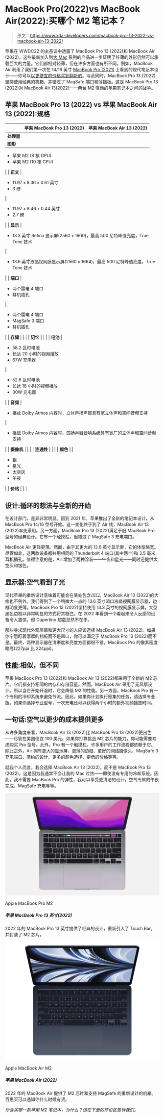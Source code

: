 # MacBook Pro(2022)vs MacBook Air(2022):买哪个 M2 笔记本？

> 原文：<https://www.xda-developers.com/macbook-pro-13-2022-vs-macbook-air-13-2022/>

苹果在 WWDC22 的主基调中透露了 MacBook Pro 13 (2022)和 MacBook Air (2022)。这些最新加入到[大 Mac](https://www.xda-developers.com/best-macs/) 系列的产品进一步证明了纤薄的外形仍然可以承载巨大的力量。它们都相对轻薄，但在许多方面也有所不同。例如，MacBook Air 利用了我们第一次在 14/16 英寸 [MacBook Pro (2021)](https://www.xda-developers.com/macbook-pro-2021/) 上看到的现代笔记本设计——你可以[以更便宜的价格买到翻新的](https://www.xda-developers.com/best-places-buy-refurb-macbook-pro/)。与此同时，MacBook Pro 13 (2022)坚持使用经典的机箱，并错过了 MagSafe 端口和薄挡板。这是 MacBook Pro 13 (2022)对 MacBook Air 13(2022)——两台 M2 驱动的苹果笔记本之间的战争。

## 苹果 MacBook Pro 13 (2022) vs 苹果 MacBook Air 13 (2022):规格

|  | 苹果 MacBook Pro 13 (2022) | 苹果 MacBook Air 13 (2022) |
| --- | --- | --- |
| **处理器** |  |  |
| **图形** |  | 

*   苹果 M2 (8 核 GPU)
*   苹果 M2 (10 核 GPU)

 |
| **正文** | 

*   11.97 x 8.36 x 0.61 英寸
*   3 磅

 | 

*   11.97 x 8.46 x 0.44 英寸
*   2.7 磅

 |
| **显示** | 

*   13.3 英寸 Retina 显示屏(2560 x 1600)，最高 500 尼特峰值亮度，True Tone 技术

 | 

*   13.6 英寸液晶视网膜显示屏(2560 x 1664)，最高 500 尼特峰值亮度，True Tone 技术

 |
| **端口** | 

*   两个雷电 4 端口
*   耳机插孔

 | 

*   两个雷电 4 端口
*   MagSafe 3 端口
*   耳机插孔

 |
| **存储** |  |  |
| **记忆** |  |  |
| **电池** | 

*   58.2 瓦时电池
*   长达 20 小时的视频播放
*   67W 充电器

 | 

*   52.6 瓦时电池
*   长达 18 小时的视频播放
*   30W 充电器

 |
| **音频** | 

*   播放 Dolby Atmos 内容时，立体声扬声器具有宽立体声和空间音频支持

 | 

*   播放 Dolby Atmos 内容时，四扬声器音响系统具有宽广的立体声和空间音频支持

 |
| **摄像机** |  |  |
| **连通性** |  |  |
| **颜色** |  | 

*   银
*   星光
*   太空灰
*   午夜

 |
| **价格** |  |  |

## 设计:循环的想法与全新的开始

在设计部门，差异非常明显。回到 2021 年，苹果推出了全新的笔记本设计，从 MacBook Pro 14/16 型号开始。这一变化终于到了 Air 线，MacBook Air 13 (2022)率先采用。另一方面，MacBook Pro 13 (2022)满足于旧 MacBook Pro 型号的经典设计。它有一个触摸栏，但错过了 MagSafe 3 充电端口。

MacBook Air 更轻更薄。然而，由于其更大的 13.6 英寸显示屏，它的体型略宽。尽管如此，这两款设备都共用相同的 Thunderbolt 4 端口(其中两个)和 3.5 毫米耳机插孔。值得注意的是，Air 增加了两种涂装——午夜和星光——同时还提供太空灰和银色。

## 显示器:空气看到了光

现代苹果的重新设计意味着可能会在某处包含*凹口*。MacBook Air 13 (2022)的大修也不例外。我们得到了一个稍微大一点的 13.6 英寸凹口液晶视网膜显示器，边框明显更薄。MacBook Pro 13 (2022)坚持使用 13.3 英寸的视网膜显示屏，大型黑色边框以非常明显的方式将其框住。在 2022 年看到一个看起来令人反感的设备令人震惊，但 Cupertino 超载显然不在乎。

那些寻求现代外观屏幕和更大尺寸的人应该选择 MacBook Air 13 (2022)。如果你宁愿盯着厚厚的挡板而不是凹口，你可以满足于 MacBook Pro 13 (2022)而不是。最终，两种显示器在清晰度和亮度方面都很不错，MacBook Pro 的像素密度略高(227ppi 比 224ppi)。

## 性能:相似，但不同

苹果 MacBook Pro 13 (2022)和 MacBook Air 13 (2022)都采用了全新的 M2 芯片。它们都支持相同的内存和存储容量。然而，MacBook Air 采用了无风扇设计。所以当它开始升温时，它会降低 M2 的性能。另一方面，MacBook Pro 有一个专用的冷却系统来避免节流。因此，如果你计划执行密集的任务，请选择专业版。如果你选择专业型号，一次充电还可以获得两个小时的额外视频播放时间。

## 一句话:空气以更少的成本提供更多

从许多角度来看，MacBook Air 13 (2022)比 MacBook Pro 13 (2022)更出色——尽管在美国便宜 100 美元。如果你打算挑战 M2 芯片的能力，你可能需要考虑购买 Pro 型号。此外，Pro 有一个触摸栏，许多用户的工作流程都依赖于它。除此之外，Air 拥有更大的显示屏、更薄的边框、更好的网络摄像头、MagSafe 3 充电端口、简约的设计、更多的颜色选择、更低的价格等等。

就我个人而言，我会选择 MacBook Air 13 (2022)，而不是 MacBook Pro 13 (2022)。这是因为我通常不会让我的 Mac 过热——即使没有专用的冷却系统。因此，我不需要 MacBook Pro 的弹性，我可以享受更清洁的设计，空气专属的午夜完成，MagSafe 充电等等。

 <picture>![The Apple MacBook Pro M2 comes with a Touch Bar and is suitable for students working on audio and video editing.](img/9e5995446e68dcc2f358d0a922f47084.png)</picture> 

Apple MacBook Pro M2

##### 苹果 MacBook Pro 13 英寸(2022)

2022 年的 MacBook Pro 13 英寸提供了经典的设计，重新引入了 Touch Bar，并封装了 M2 芯片。

 <picture>![The 2022 MacBook Air offers the M2 chip, a 13.6-inch display, and a redesigned chassis with MagSafe support.](img/9d1e9c592640f4841b437772ef7a64d2.png)</picture> 

Apple MacBook Air M2

##### 苹果 MacBook Air (2022)

2022 年的 MacBook Air 提供了 M2 芯片和支持 MagSafe 的重新设计的机箱。百思买可以通知你什么时候有货。

*你会买哪一款苹果 M2 笔记本，为什么？请在下面的评论区告诉我们。*
